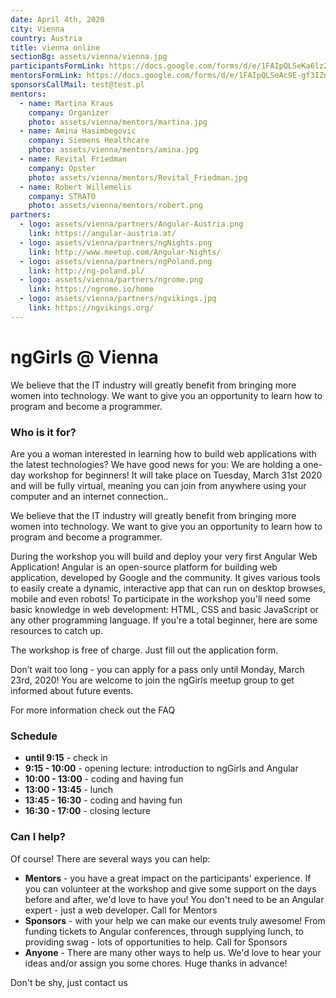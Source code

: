 ```yaml
---
date: April 4th, 2020
city: Vienna
country: Austria
title: vienna online
sectionBg: assets/vienna/vienna.jpg
participantsFormLink: https://docs.google.com/forms/d/e/1FAIpQLSeKa6lz2c4wtwTZy7CaFCQV5sPu5TDwUjw9qp_CH5C_HPhEpw/closedform
mentorsFormLink: https://docs.google.com/forms/d/e/1FAIpQLSeAc9E-gf3IZnVEMA9rUOEERBJRZDMNMbHWvz9lmdXlskWzZQ/closedform
sponsorsCallMail: test@test.pl
mentors:
  - name: Martina Kraus
    company: Organizer
    photo: assets/vienna/mentors/martina.jpg
  - name: Amina Hasimbegovic
    company: Siemens Healthcare
    photo: assets/vienna/mentors/amina.jpg
  - name: Revital Friedman
    company: Opster
    photo: assets/vienna/mentors/Revital_Friedman.jpg
  - name: Robert Willemelis
    company: STRATO
    photo: assets/vienna/mentors/robert.png
partners:
  - logo: assets/vienna/partners/Angular-Austria.png
    link: https://angular-austria.at/
  - logo: assets/vienna/partners/ngNights.png
    link: http://www.meetup.com/Angular-Nights/
  - logo: assets/vienna/partners/ngPoland.png
    link: http://ng-poland.pl/
  - logo: assets/vienna/partners/ngrome.png
    link: https://ngrome.io/home
  - logo: assets/vienna/partners/ngvikings.jpg
    link: https://ngvikings.org/
---
```


# ngGirls @ Vienna

We believe that the IT industry will greatly benefit from bringing more women into technology.
We want to give you an opportunity to learn how to program and become a programmer.


### Who is it for?
Are you a woman interested in learning how to build web applications with the latest technologies? We have good news for you: We are holding a one-day workshop for beginners! It will take place on Tuesday, March 31st 2020 and will be fully virtual, meaning you can join from anywhere using your computer and an internet connection..

We believe that the IT industry will greatly benefit from bringing more women into technology. We want to give you an opportunity to learn how to program and become a programmer.

During the workshop you will build and deploy your very first Angular Web Application! Angular is an open-source platform for building web application, developed by Google and the community. It gives various tools to easily create a dynamic, interactive app that can run on desktop browses, mobile and even robots!
To participate in the workshop you'll need some basic knowledge in web development: HTML, CSS and basic JavaScript or any other programming language. If you're a total beginner, here are some resources to catch up.

The workshop is free of charge. Just fill out the application form.

Don’t wait too long - you can apply for a pass only until Monday, March 23rd, 2020!
You are welcome to join the ngGirls meetup group to get informed about future events.

For more information check out the FAQ


### Schedule

- **until 9:15** - check in
- **9:15 - 10:00** - opening lecture: introduction to ngGirls and Angular
- **10:00 - 13:00** - coding and having fun
- **13:00 - 13:45** - lunch
- **13:45 - 16:30** - coding and having fun
- **16:30 - 17:00** - closing lecture

### Can I help?

Of course! There are several ways you can help:

- **Mentors** - you have a great impact on the participants' experience. If you can volunteer at the workshop and give some support on the days before and after, we'd love to have you! You don't need to be an Angular expert - just a web developer. Call for Mentors
- **Sponsors** - with your help we can make our events truly awesome! From funding tickets to Angular conferences, through supplying lunch, to providing swag - lots of opportunities to help. Call for Sponsors
- **Anyone** - There are many other ways to help us. We'd love to hear your ideas and/or assign you some chores. Huge thanks in advance!


Don't be shy, just contact us